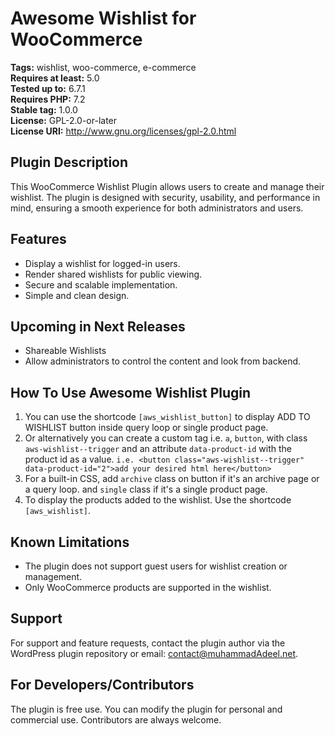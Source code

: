 # Awesome Wishlist for WooCommerce

**Tags:** wishlist, woo-commerce, e-commerce  
**Requires at least:** 5.0  
**Tested up to:** 6.7.1  
**Requires PHP:** 7.2  
**Stable tag:** 1.0.0  
**License:** GPL-2.0-or-later  
**License URI:** http://www.gnu.org/licenses/gpl-2.0.html

## Plugin Description
This WooCommerce Wishlist Plugin allows users to create and manage their wishlist. The plugin is designed with security, usability, and performance in mind, ensuring a smooth experience for both administrators and users.

## Features
- Display a wishlist for logged-in users.
- Render shared wishlists for public viewing.
- Secure and scalable implementation.
- Simple and clean design.

## Upcoming in Next Releases
- Shareable Wishlists
- Allow administrators to control the content and look from backend.

## How To Use Awesome Wishlist Plugin
1. You can use the shortcode `[aws_wishlist_button]` to display ADD TO WISHLIST button inside query loop or single product page.
2. Or alternatively you can create a custom tag i.e. `a`, `button`, with class `aws-wishlist--trigger` and an attribute `data-product-id` with the product id as a value. `i.e. <button class="aws-wishlist--trigger" data-product-id="2">add your desired html here</button>`
3. For a built-in CSS, add `archive` class on button if it's an archive page or a query loop. and `single` class if it's a single product page. 
4. To display the products added to the wishlist. Use the shortcode `[aws_wishlist]`.


## Known Limitations
- The plugin does not support guest users for wishlist creation or management.
- Only WooCommerce products are supported in the wishlist.

## Support
For support and feature requests, contact the plugin author via the WordPress plugin repository or email: [contact@muhammadAdeel.net](mailto:contact@muhammadadeel.net).

## For Developers/Contributors
The plugin is free use. You can modify the plugin for personal and commercial use. Contributors are always welcome.

